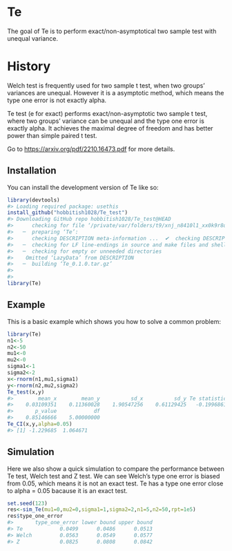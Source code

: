 
<!-- README.md is generated from README.Rmd. Please edit that file -->

# Te

<!-- badges: start -->
<!-- badges: end -->

The goal of Te is to perform exact/non-asymptotical two sample test with
unequal variance.

# History

Welch test is frequently used for two sample t test, when two groups’
variances are unequal. However it is a asymptotic method, which means
the type one error is not exactly alpha.

Te test (e for exact) performs exact/non-asymptotic two sample t test,
where two groups’ variance can be unequal and the type one error is
exactly alpha. It achieves the maximal degree of freedom and has better
power than simple paired t test.

Go to <https://arxiv.org/pdf/2210.16473.pdf> for more details.

## Installation

You can install the development version of Te like so:

``` r
library(devtools)
#> Loading required package: usethis
install_github("hobbitish1028/Te_test")
#> Downloading GitHub repo hobbitish1028/Te_test@HEAD
#>      checking for file ‘/private/var/folders/t9/xnj_n8410l1_xx0k9r8q2hdw0000gn/T/Rtmp1tZOUe/remotes101d61a3e93/hobbitish1028-Te_test-c4ecd80/DESCRIPTION’ ...  ✔  checking for file ‘/private/var/folders/t9/xnj_n8410l1_xx0k9r8q2hdw0000gn/T/Rtmp1tZOUe/remotes101d61a3e93/hobbitish1028-Te_test-c4ecd80/DESCRIPTION’
#>   ─  preparing ‘Te’:
#>      checking DESCRIPTION meta-information ...  ✔  checking DESCRIPTION meta-information
#>   ─  checking for LF line-endings in source and make files and shell scripts
#>   ─  checking for empty or unneeded directories
#>    Omitted ‘LazyData’ from DESCRIPTION
#>   ─  building ‘Te_0.1.0.tar.gz’
#>      
#> 
library(Te)
```

## Example

This is a basic example which shows you how to solve a common problem:

``` r
library(Te)
n1<-5
n2<-50
mu1<-0
mu2<-0
sigma1<-1
sigma2<-2
x<-rnorm(n1,mu1,sigma1)
y<-rnorm(n2,mu2,sigma2)
Te_test(x,y)
#>        mean_x        mean_y          sd_x          sd_y Te statistics 
#>    0.03109351    0.11360028    1.90547256    0.61129425   -0.19968611 
#>       p_value            df 
#>    0.85146666    5.00000000
Te_CI(x,y,alpha=0.05)
#> [1] -1.229685  1.064671
```

## Simulation

Here we also show a quick simulation to compare the performance between
Te test, Welch test and Z test. We can see Welch’s type one error is
biased from 0.05, which means it is not an exact test. Te has a type one
error close to alpha = 0.05 bacause it is an exact test.

``` r
set.seed(123)
res<-sim_Te(mu1=0,mu2=0,sigma1=1,sigma2=2,n1=5,n2=50,rpt=1e5)
res$type_one_error
#>       type_one_error lower bound upper bound
#> Te            0.0499      0.0486      0.0513
#> Welch         0.0563      0.0549      0.0577
#> Z             0.0825      0.0808      0.0842
```
